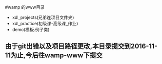 #wamp 的www目录
 * xdl_projects(兄弟连项目文件夹)
 * xdl_practice(初级课-高级课_作业)
 * demo(模板.例子类)
## 由于git出错以及项目路径更改,本目录提交到2016-11-11为止,今后往wamp-www下提交
